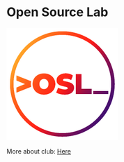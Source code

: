 # Open Source Lab
![](https://github.com/thusharkn/Open-Source-Lab-Docs/blob/main/osl%20logo%20colour.png)

  More about club: [Here](http://osl.vvce.ac.in/)

